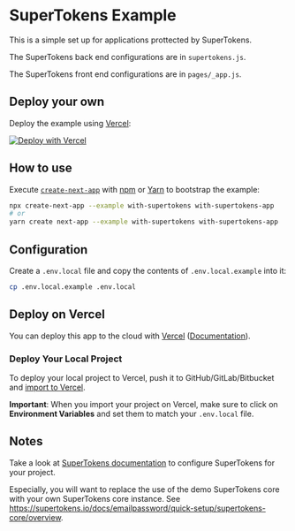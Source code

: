 # SuperTokens Example

This is a simple set up for applications prottected by SuperTokens.

The SuperTokens back end configurations are in `supertokens.js`.

The SuperTokens front end configurations are in `pages/_app.js`.

## Deploy your own

Deploy the example using [Vercel](https://vercel.com):

[![Deploy with Vercel](https://vercel.com/button)](https://vercel.com/new/git/external?repository-url=https://github.com/vercel/next.js/tree/canary/examples/with-supertokens&project-name=with-supertokens&repository-name=with-supertokens)

## How to use

Execute [`create-next-app`](https://github.com/vercel/next.js/tree/canary/packages/create-next-app) with [npm](https://docs.npmjs.com/cli/init) or [Yarn](https://yarnpkg.com/lang/en/docs/cli/create/) to bootstrap the example:

```bash
npx create-next-app --example with-supertokens with-supertokens-app
# or
yarn create next-app --example with-supertokens with-supertokens-app
```

## Configuration

Create a `.env.local` file and copy the contents of `.env.local.example` into it:

```bash
cp .env.local.example .env.local
```

## Deploy on Vercel

You can deploy this app to the cloud with [Vercel](https://vercel.com?utm_source=github&utm_medium=readme&utm_campaign=next-example) ([Documentation](https://nextjs.org/docs/deployment)).

### Deploy Your Local Project

To deploy your local project to Vercel, push it to GitHub/GitLab/Bitbucket and [import to Vercel](https://vercel.com/new?utm_source=github&utm_medium=readme&utm_campaign=next-example).

**Important**: When you import your project on Vercel, make sure to click on **Environment Variables** and set them to match your `.env.local` file.

## Notes

Take a look at [SuperTokens documentation](https://supertokens.io/docs/emailpassword/introduction) to configure SuperTokens for your project.

Especially, you will want to replace the use of the demo SuperTokens core with your own SuperTokens core instance. See https://supertokens.io/docs/emailpassword/quick-setup/supertokens-core/overview.
